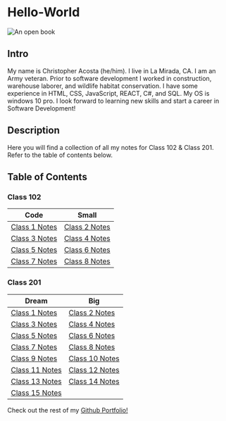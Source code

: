 # Hello-World

![An open book](https://encrypted-tbn0.gstatic.com/images?q=tbn:ANd9GcT9kC8CZPVe4vx-3W7NiBrrgYtYqjegRyy99Q&usqp=CAU)

## Intro

My name is Christopher Acosta (he/him). I live in La Mirada, CA. I am an Army veteran. Prior to software development I worked in construction, warehouse laborer, and wildlife habitat conservation. I have some experience in HTML, CSS, JavaScript, REACT, C#, and SQL. My OS is windows 10 pro. I look forward to learning new skills and start a career in Software Development!

## Description

Here you will find a collection of all my notes for Class 102 & Class 201. Refer to the table of contents below.

## Table of Contents

### Class 102

|     Code     |    Small     |
|--------------|--------------|
| [Class 1 Notes](https://cacosta12345.github.io/hello-world/102-notes/class1notes) | [Class 2 Notes](https://cacosta12345.github.io/hello-world/102-notes/class2notes) |
| [Class 3 Notes](https://cacosta12345.github.io/hello-world/102-notes/class3notes) | [Class 4 Notes](example.com) |
| [Class 5 Notes](example.com) | [Class 6 Notes](example.com) |
| [Class 7 Notes](example.com) | [Class 8 Notes](example.com) |

### Class 201

| Dream | Big   |
|-------|-------|
| [Class 1 Notes](example.com) | [Class 2 Notes](example.com) |
| [Class 3 Notes](example.com) | [Class 4 Notes](example.com) |
| [Class 5 Notes](example.com) | [Class 6 Notes](example.com) |
| [Class 7 Notes](example.com) | [Class 8 Notes](example.com)|
| [Class 9 Notes](example.com) | [Class 10 Notes](example.com)|
| [Class 11 Notes](example.com) | [Class 12 Notes](example.com) |
| [Class 13 Notes](example.com) | [Class 14 Notes](example.com) |
| [Class 15 Notes](example.com) |  

Check out the rest of my [Github Portfolio!](https://github.com/cacosta12345)